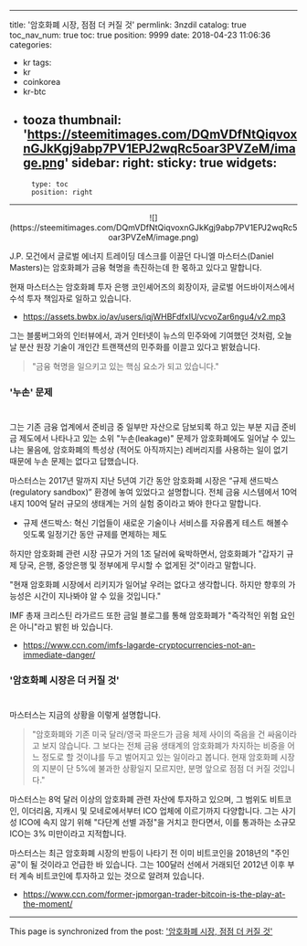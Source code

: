 
---
title: '암호화폐 시장, 점점 더 커질 것'
permlink: 3nzdil
catalog: true
toc_nav_num: true
toc: true
position: 9999
date: 2018-04-23 11:06:36
categories:
- kr
tags:
- kr
- coinkorea
- kr-btc
- tooza
thumbnail: 'https://steemitimages.com/DQmVDfNtQiqvoxnGJkKgj9abp7PV1EPJ2wqRc5oar3PVZeM/image.png'
sidebar:
    right:
        sticky: true
widgets:
    -
        type: toc
        position: right
---


<center>
![](https://steemitimages.com/DQmVDfNtQiqvoxnGJkKgj9abp7PV1EPJ2wqRc5oar3PVZeM/image.png)
</center>

J.P. 모건에서 글로벌 에너지 트레이딩 데스크를 이끌던 다니엘 마스터스(Daniel Masters)는 암호화폐가 금융 혁명을 촉진하는데 한 몫하고 있다고 말합니다.

현재 마스터스는 암호화폐 투자 은행 코인셰어즈의 회장이자, 글로벌 어드바이저스에서 수석 투자 책임자로 일하고 있습니다.  

- https://assets.bwbx.io/av/users/iqjWHBFdfxIU/vcvoZar6ngu4/v2.mp3

그는 블룸버그와의 인터뷰에서, 과거 인터넷이 뉴스의 민주와에 기여했던 것처럼, 오늘날 분산 원장 기술이 개인간 트랜잭션의 민주화를 이끌고 있다고 밝혔습니다. 

>"금융 혁명을 일으키고 있는 핵심 요소가 되고 있습니다."

### '누손' 문제
#
그는 기존 금융 업계에서 준비금 중 일부만 자산으로 담보되록 하고 있는 부분 지급 준비금 제도에서 나타나고 있는 소위 "누손(leakage)" 문제가 암호화폐에도 일어날 수 있느냐는 물음에, 암호화폐의 특성상 (적어도 아직까지는) 레버리지를 사용하는 일이 없기 때문에 누손 문제는 없다고 답했습니다. 

마스터스는 2017년 말까지 지난 5년여 기간 동안 암호화폐 시장은  “규제 샌드박스(regulatory sandbox)” 환경에 놓여 있었다고 설명합니다.  전체 금융 시스템에서 10억 내지 100억 달러 규모의 생태계는 거의 실험 중이라고 봐야 한다고 말합니다.

* 규제 샌드박스: 혁신 기업들이 새로운 기술이나 서비스를 자유롭게 테스트 해볼수 잇도록 일정기간 동안 규제를 면제하는 제도

하지만 암호화폐 관련 시장 규모가 거의 1조 달러에 육박하면서, 암호화폐가  "갑자기 규제 당국, 은행, 중앙은행 및 정부에게 무시할 수 없게된 것"이라고 말합니다. 

"현재 암호화폐 시장에서 리키지가 일어날 우려는 없다고 생각합니다.  하지만 향후의 가능성은 시간이 지나봐야 알 수 있을 것입니다."

IMF 총재 크리스틴 라가르드 또한 금일 블로그를 통해 암호화폐가  "즉각적인 위험 요인은 아니"라고 밝힌 바 있습니다. 

- https://www.ccn.com/imfs-lagarde-cryptocurrencies-not-an-immediate-danger/

### '암호화폐 시장은 더 커질 것'
#
마스터스는 지금의 상황을 이렇게 설명합니다.

>"암호화폐와 기존 미국 달러/영국 파운드가 금융 체제 사이의 죽음을 건 싸움이라고 보지 않습니다.   그 보다는  전체 금융 생태계의 암호화폐가 차지하는 비중을 어느 정도로 할 것이냐를 두고 벌어지고 있는 일이라고 봅니다. 현재 암호화폐 시장의 지분이 단 5%에 불과한 상황일지 모르지만, 분명 앞으로 점점 더 커질 것입니다."

마스터스는 8억 달러 이상의 암호화폐 관련 자산에 투자하고 있으며, 그 범위도 비트코인, 이더리움, 지캐시 및 모네로에서부터 ICO 업체에 이르기까지 다양합니다.  그는  사기성 ICO에 속지 않기 위해 "다단계 선별 과정"을 거치고 한다면서, 이를 통과하는 소규모 ICO는 3% 미만이라고 지적합니다. 

마스터스는 최근 암호화폐 시장의 반등이 나타기 전 이미 비트코인을 2018년의 "주인공"이 될 것이라고 언급한 바 있습니다.  그는 100달러 선에서 거래되던  2012년 이후 부터 계속 비트코인에 투자하고 있는 것으로 알려져 있습니다.

- https://www.ccn.com/former-jpmorgan-trader-bitcoin-is-the-play-at-the-moment/

- - -

This page is synchronized from the post: ['암호화폐 시장, 점점 더 커질 것'](https://steemit.com/@pius.pius/3nzdil)
